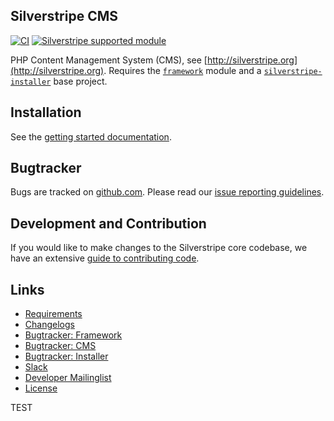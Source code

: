 ## Silverstripe CMS

[![CI](https://github.com/silverstripe/silverstripe-cms/actions/workflows/ci.yml/badge.svg)](https://github.com/silverstripe/silverstripe-cms/actions/workflows/ci.yml)
[![Silverstripe supported module](https://img.shields.io/badge/silverstripe-supported-0071C4.svg)](https://www.silverstripe.org/software/addons/silverstripe-commercially-supported-module-list/)

PHP Content Management System (CMS), see [http://silverstripe.org](http://silverstripe.org). Requires the [`framework`](http://github.com/silverstripe/silverstripe-framework) module and a [`silverstripe-installer`](http://github.com/silverstripe/silverstripe-installer) base project.

## Installation

See the [getting started documentation](https://docs.silverstripe.org/en/getting_started/).

## Bugtracker

Bugs are tracked on [github.com](https://github.com/silverstripe/silverstripe-cms/issues). 
Please read our [issue reporting guidelines](https://docs.silverstripe.org/en/contributing/issues_and_bugs).

## Development and Contribution 

If you would like to make changes to the Silverstripe core codebase, we have an extensive [guide to contributing code](https://docs.silverstripe.org/en/contributing/code).

## Links

 * [Requirements](https://docs.silverstripe.org/en/getting_started/server_requirements/)
 * [Changelogs](https://docs.silverstripe.org/en/changelogs/)
 * [Bugtracker: Framework](https://github.com/silverstripe/silverstripe-framework/issues)
 * [Bugtracker: CMS](https://github.com/silverstripe/silverstripe-cms/issues)
 * [Bugtracker: Installer](https://github.com/silverstripe/silverstripe-installer/issues)
 * [Slack](https://silverstripe.org/slack)
 * [Developer Mailinglist](https://groups.google.com/forum/#!forum/silverstripe-dev)
 * [License](./LICENSE)

TEST
